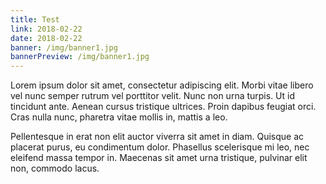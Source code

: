 ```yaml
---
title: Test
link: 2018-02-22
date: 2018-02-22
banner: /img/banner1.jpg
bannerPreview: /img/banner1.jpg
---
```

Lorem ipsum dolor sit amet, consectetur adipiscing elit. Morbi vitae libero vel nunc semper rutrum vel porttitor velit.
Nunc non urna turpis. Ut id tincidunt ante.
Aenean cursus tristique ultrices. Proin dapibus feugiat orci. Cras nulla nunc, pharetra vitae mollis in, mattis a leo.

<!--more-->

Pellentesque in erat non elit auctor viverra sit amet in diam. Quisque ac placerat purus, eu condimentum dolor.
Phasellus scelerisque mi leo, nec eleifend massa tempor in.
Maecenas sit amet urna tristique, pulvinar elit non, commodo lacus.